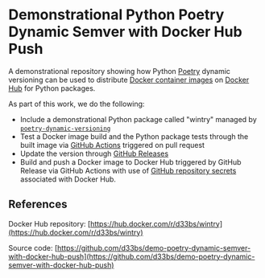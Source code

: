 # Demonstrational Python Poetry Dynamic Semver with Docker Hub Push

A demonstrational repository showing how Python [Poetry](https://python-poetry.org/docs/) dynamic versioning can be used to distribute [Docker container images](https://docs.docker.com/guides/walkthroughs/what-is-a-container/) on [Docker Hub](https://www.docker.com/products/docker-hub) for Python packages.

As part of this work, we do the following:

- Include a demonstrational Python package called "wintry" managed by [`poetry-dynamic-versioning`](https://github.com/mtkennerly/poetry-dynamic-versioning)
- Test a Docker image build and the Python package tests through the built image via [GitHub Actions](https://docs.github.com/en/actions) triggered on pull request
- Update the version through [GitHub Releases](https://docs.github.com/en/repositories/releasing-projects-on-github/about-releases)
- Build and push a Docker image to Docker Hub triggered by GitHub Release via GitHub Actions with use of [GitHub repository secrets](https://docs.github.com/en/actions/security-guides/using-secrets-in-github-actions) associated with Docker Hub.

## References

Docker Hub repository: [https://hub.docker.com/r/d33bs/wintry](https://hub.docker.com/r/d33bs/wintry)

Source code: [https://github.com/d33bs/demo-poetry-dynamic-semver-with-docker-hub-push](https://github.com/d33bs/demo-poetry-dynamic-semver-with-docker-hub-push)
